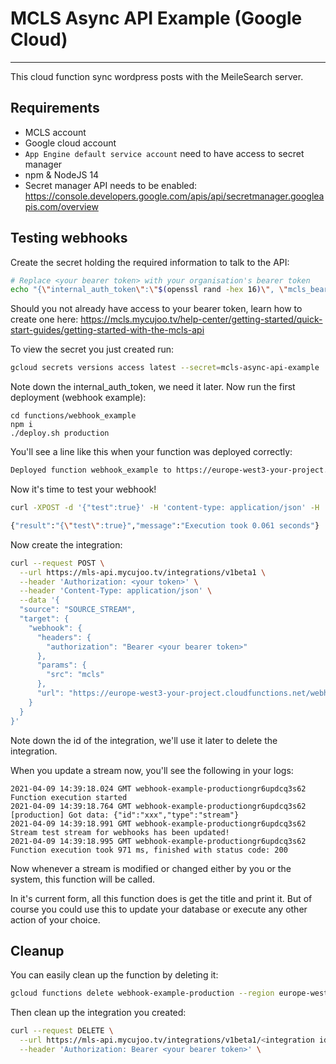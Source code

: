 # MCLS Async API Example (Google Cloud)
--------------------------------

This cloud function sync wordpress posts with the MeileSearch server.

## Requirements

* MCLS account
* Google cloud account
* `App Engine default service account` need to have access to secret manager
* npm & NodeJS 14
* Secret manager API needs to be enabled: https://console.developers.google.com/apis/api/secretmanager.googleapis.com/overview


## Testing webhooks
Create the secret holding the required information to talk to the API:

```sh
# Replace <your bearer token> with your organisation's bearer token
echo "{\"internal_auth_token\":\"$(openssl rand -hex 16)\", \"mcls_bearer_token\":\"<your bearer token>\"}" |  gcloud secrets create mcls-async-api-example --data-file=-
```

Should you not already have access to your bearer token, learn how to create one here:
https://mcls.mycujoo.tv/help-center/getting-started/quick-start-guides/getting-started-with-the-mcls-api

To view the secret you just created run:

```sh
gcloud secrets versions access latest --secret=mcls-async-api-example
```

Note down the internal_auth_token, we need it later.
Now run the first deployment (webhook example):

```
cd functions/webhook_example
npm i
./deploy.sh production
```

You'll see a line like this when your function was deployed correctly:

```sh
Deployed function webhook_example to https://europe-west3-your-project.cloudfunctions.net/webhook-example-production
```

Now it's time to test your webhook!

```sh
curl -XPOST -d '{"test":true}' -H 'content-type: application/json' -H 'Authorization: Bearer <internal secret>' https://europe-west3-mls-production.cloudfunctions.net/webhook-example-production

{"result":"{\"test\":true}","message":"Execution took 0.061 seconds"}
```

Now create the integration:

```sh
curl --request POST \
  --url https://mls-api.mycujoo.tv/integrations/v1beta1 \
  --header 'Authorization: <your token>' \
  --header 'Content-Type: application/json' \
  --data '{
  "source": "SOURCE_STREAM",
  "target": {
    "webhook": {
      "headers": {
        "authorization": "Bearer <your bearer token>"
      },
      "params": {
        "src": "mcls"
      },
      "url": "https://europe-west3-your-project.cloudfunctions.net/webhook-example-production"
    }
  }
}'
```

Note down the id of the integration, we'll use it later to delete the integration.

When you update a stream now, you'll see the following in your logs:

```
2021-04-09 14:39:18.024 GMT webhook-example-productiongr6updcq3s62 Function execution started
2021-04-09 14:39:18.764 GMT webhook-example-productiongr6updcq3s62 [production] Got data: {"id":"xxx","type":"stream"}
2021-04-09 14:39:18.991 GMT webhook-example-productiongr6updcq3s62 Stream test stream for webhooks has been updated!
2021-04-09 14:39:18.995 GMT webhook-example-productiongr6updcq3s62 Function execution took 971 ms, finished with status code: 200
```
Now whenever a stream is modified or changed either by you or the system, this function will be called.

In it's current form, all this function does is get the title and print it. But of course you could use this to update your database or execute any
other action of your choice.

## Cleanup
You can easily clean up the function by deleting it:

```sh
gcloud functions delete webhook-example-production --region europe-west3
```

Then clean up the integration you created:

```sh
curl --request DELETE \
  --url https://mls-api.mycujoo.tv/integrations/v1beta1/<integration id> \
  --header 'Authorization: Bearer <your bearer token>' \
```